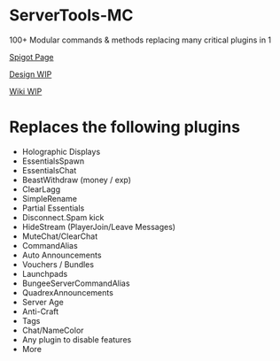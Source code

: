 # ServerTools-MC
100+ Modular commands &amp; methods replacing many critical plugins in 1

[Spigot Page](https://www.spigotmc.org/resources/servertoolscore.95853/)

[Design WIP](https://reece.bit.ai/docs/view/hdI3blcYqn0MUOBO)

[Wiki WIP](https://servertools.reece.sh/)
 
 
# Replaces the following plugins
 - Holographic Displays
 - EssentialsSpawn
 - EssentialsChat
 - BeastWithdraw (money / exp)
 - ClearLagg
 - SimpleRename
 - Partial Essentials
 - Disconnect.Spam kick
 - HideStream (PlayerJoin/Leave Messages)
 - MuteChat/ClearChat
 - CommandAlias
 - Auto Announcements
 - Vouchers / Bundles
 - Launchpads
 - BungeeServerCommandAlias
 - QuadrexAnnouncements
 - Server Age
 - Anti-Craft
 - Tags
 - Chat/NameColor
 - Any plugin to disable features
 - More
